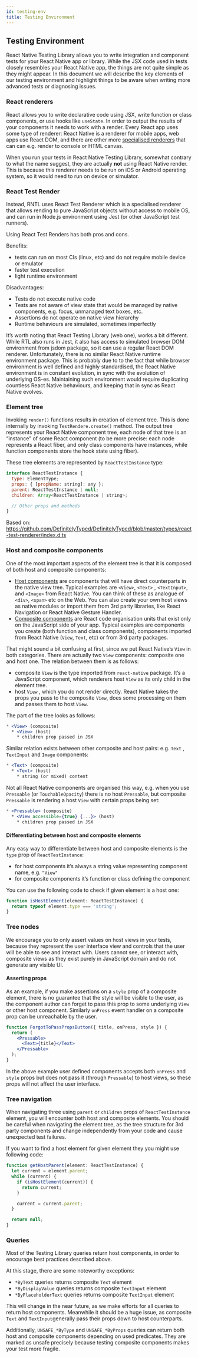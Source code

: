 ```yaml
---
id: testing-env
title: Testing Environment
---
```


## Testing Environment

React Native Testing Library allows you to write integration and component tests for your React Native app or library. While the JSX code used in tests closely resembles your React Native app, the things are not quite simple as they might appear. In this document we will describe the key elements of our testing environment and highlight things to be aware when writing more advanced tests or diagnosing issues.

### React renderers

React allows you to write declarative code using JSX, write function or class components, or use hooks like `useState`. In order to output the results of your components it needs to work with a render. Every React app uses some type of renderer: React Native is a renderer for mobile apps, web apps use React DOM, and there are other more [specialised renderers](https://github.com/chentsulin/awesome-react-renderer) that can can e.g. render to console or HTML canvas.

When you run your tests in React Native Testing Library, somewhat contrary to what the name suggest, they are actually **not** using React Native render. This is because this renderer needs to be run on iOS or Android operating system, so it would need to run on device or simulator.

### React Test Render

Instead, RNTL uses React Test Renderer which is a specialised renderer that allows rending to pure JavaScript objects without access to mobile OS, and can run in Node.js environment using Jest (or other JavaScript test runners). 

Using React Test Renders has both pros and cons.

Benefits:

- tests can run on most CIs (linux, etc) and do not require mobile device or emulator
- faster test execution
- light runtime environment

Disadvantages:

- Tests do not execute native code
- Tests are not aware of view state that would be managed by native components, e.g. focus, unmanaged text boxes, etc.
- Assertions do not operate on native view hierarchy
- Runtime behaviours are simulated, sometimes imperfectly

It’s worth noting that React Testing Library (web one), works a bit different. While RTL also runs in Jest, it also has access to simulated browser DOM environment from jsdom package, so it can use a regular React DOM renderer. Unfortunately, there is no similar React Native runtime environment package. This is probably due to to the fact that while browser environment is well defined and highly standardised, the React Native environment is in constant evolution, in sync with the evolution of underlying OS-es. Maintaining such environment would require duplicating countless React Native behaviours, and keeping that in sync as React Native evolves.

### Element tree

Invoking `render()` functions results in creation of element tree. This is done internally by invoking `TestRendere.create()` method. The output tree represents your React Native component tree, each node of that tree is an “instance” of some React component (to be more precise: each node represents a React fiber, and only class components have instances, while function components store the hook state using fiber).

These tree elements are represented by `ReactTestInstance` type:

```jsx
interface ReactTestInstance {
  type: ElementType;
  props: { [propName: string]: any };
  parent: ReactTestInstance | null;
  children: Array<ReactTestInstance | string>;

  // Other props and methods
}
```

Based on: https://github.com/DefinitelyTyped/DefinitelyTyped/blob/master/types/react-test-renderer/index.d.ts

### Host and composite components

One of the most important aspects of the element tree is that it is composed of both host and composite components:

- [Host components](https://reactnative.dev/architecture/glossary#react-host-components-or-host-components) are components that will have direct counterparts in the native view tree. Typical examples are `<View>`, `<Text>` , `<TextInput>`, and `<Image>` from React Native. You can think of these as analogue of `<div>`, `<span>` etc on the Web. You can also create your own host views as native modules or import them from 3rd party libraries, like React Navigation or React Native Gesture Handler.
- [Composite components](https://reactnative.dev/architecture/glossary#react-composite-components) are React code organisation units that exist only on the JavaScript side of your app. Typical examples are components you create (both function and class components), components imported from React Native (`View`, `Text`, etc) or from 3rd party packages.

That might sound a bit confusing at first, since we put React Native’s `View` in both categories. There are actually two `View` components: composite one and host one. The relation between them is as follows:

- composite `View` is the type imported from `react-native` package. It’s a JavaScript component, which renderers host `View` as its only child in the element tree.
- host `View` , which you do not render directly. React Native takes the props you pass to the composite `View`, does some processing on them and passes them to host `View`.

The part of the tree looks as follows:

```jsx
* <View> (composite)
  * <View> (host)
    * children prop passed in JSX
```

Similar relation exists between other composite and host pairs: e.g. `Text` , `TextInput` and `Image` components:

```jsx
* <Text> (composite)
  * <Text> (host)
    * string (or mixed) content
```

Not all React Native components are organised this way, e.g. when you use `Pressable` (or `TouchableOpacity`) there is no host `Pressable`, but composite `Pressable` is rendering a host `View` with certain props being set:

```jsx
* <Pressable> (composite)
  * <View accessible={true} {...}> (host)
    * children prop passed in JSX
```

#### Differentiating between host and composite elements

Any easy way to differentiate between host and composite elements is the `type` prop of `ReactTestInstance`:

- for host components it’s always a string value representing component name, e.g. `"View"`
- for composite components it’s function or class defining the component

You can use the following code to check if given element is a host one:

```jsx
function isHostElement(element: ReactTestInstance) {
  return typeof element.type === 'string';
}
```

### Tree nodes

We encourage you to only assert values on host views in your tests, because they represent the user interface view and controls that the user will be able to see and interact with. Users cannot see, or interact with, composite views as they exist purely in JavaScript domain and do not generate any visible UI.

#### Asserting props

As an example, if you make assertions on a `style` prop of a composite element, there is no guarantee that the style will be visible to the user, as the component author can forget to pass this prop to some underlying `View` or other host component. Similarly `onPress` event handler on a composite prop can be unreachable by the user.

```jsx
function ForgotToPassPropsButton({ title, onPress, style }) {
  return (
    <Pressable>
      <Text>{title}</Text>
    </Pressable>
  );
}
```

In the above example user defined components accepts both `onPress` and `style` props but does not pass it (through `Pressable`) to host views, so these props will not affect the user interface.

### Tree navigation

When navigating three using `parent` or `children` props of `ReactTestInstance` element, you will encounter both host and composite elements. You should be careful when navigating the element tree, as the tree structure for 3rd party components and change independently from your code and cause unexpected test failures.

If you want to find a host element for given element they you might use following code:

```jsx
function getHostParent(element: ReactTestInstance) {
  let current = element.parent;
  while (current) {
    if (isHostElement(current)) {
      return current;
    }

    current = current.parent;
  }

  return null;
}
```

### Queries

Most of the Testing Library queries return host components, in order to encourage best practices described above.

At this stage, there are some noteworthy exceptions:

- `*ByText` queries returns composite `Text` element
- `*ByDisplayValue` queries returns composite `TextInput` element
- `*ByPlaceholderText` queries returns composite `TextInput` element

This will change in the near future, as we make efforts for all queries to return host components. Meanwhile it should be a huge issue, as composite `Text` and `TextInput`generally pass their props down to host counterparts.

Additionally, `UNSAFE_*ByType` and `UNSAFE_*ByProps` queries can return both host and composite components depending on used predicates. They are marked as unsafe precisely because testing composite components makes your test more fragile.
